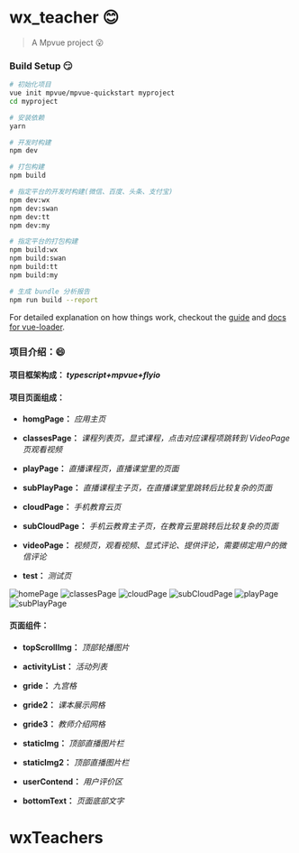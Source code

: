 # wx_teacher :blush:

> A Mpvue project :open_mouth:

### Build Setup :smirk:

``` bash
# 初始化项目
vue init mpvue/mpvue-quickstart myproject
cd myproject

# 安装依赖
yarn

# 开发时构建
npm dev

# 打包构建
npm build

# 指定平台的开发时构建(微信、百度、头条、支付宝)
npm dev:wx
npm dev:swan
npm dev:tt
npm dev:my

# 指定平台的打包构建
npm build:wx
npm build:swan
npm build:tt
npm build:my

# 生成 bundle 分析报告
npm run build --report
```

For detailed explanation on how things work, checkout the [guide](http://vuejs-templates.github.io/webpack/) and [docs for vue-loader](http://vuejs.github.io/vue-loader).

### 项目介绍：:smile:

#### 项目框架构成： *typescript+mpvue+flyio*

#### 项目页面组成：

- **homgPage：** *应用主页*

- **classesPage：** *课程列表页，显式课程，点击对应课程项跳转到 VideoPage 页观看视频*

- **playPage：** *直播课程页，直播课堂里的页面*

- **subPlayPage：** *直播课程主子页，在直播课堂里跳转后比较复杂的页面*

- **cloudPage：** *手机教育云页*

- **subCloudPage：** *手机云教育主子页，在教育云里跳转后比较复杂的页面*

- **videoPage：** *视频页，观看视频、显式评论、提供评论，需要绑定用户的微信评论*

- **test：** *测试页*

![homePage](https://images.cnblogs.com/cnblogs_com/lemonyam/1433359/o_191120094758homePage.png)
![classesPage](https://images.cnblogs.com/cnblogs_com/lemonyam/1433359/o_191120094812classesPage.png)
![cloudPage](https://images.cnblogs.com/cnblogs_com/lemonyam/1433359/o_191120094817cloudPage.png)
![subCloudPage](https://images.cnblogs.com/cnblogs_com/lemonyam/1433359/o_191120094832subCloudPage.png)
![playPage](https://images.cnblogs.com/cnblogs_com/lemonyam/1433359/o_191120094826playPage.png)
![subPlayPage](https://images.cnblogs.com/cnblogs_com/lemonyam/1433359/o_191120094839subPlayPage.png)

#### 页面组件：

- **topScrollImg：** *顶部轮播图片*

- **activityList：** *活动列表*

- **gride：** *九宫格*

- **gride2：** *课本展示网格*

- **gride3：** *教师介绍网格*

- **staticImg：** *顶部直播图片栏*

- **staticImg2：** *顶部直播图片栏*

- **userContend：** *用户评价区*

- **bottomText：** *页面底部文字*

# wxTeachers
